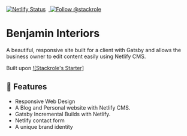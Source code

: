 [![Netlify Status](https://api.netlify.com/api/v1/badges/63521b78-612e-4a2f-a409-3fa8009e7f3b/deploy-status)](https://app.netlify.com/sites/frosty-perlman-9da1cb/deploys) &nbsp;<a href="https://twitter.com/intent/follow?screen_name=stackrole">
  <img src="https://img.shields.io/twitter/follow/stackrole.svg?label=Follow%20@Stackrole" alt="Follow @stackrole" />
</a>

# Benjamin Interiors

A beautiful, responsive site built for a client with Gatsby and allows the business owner to edit content easily using Netlify CMS.

Built upon 
[![Stackrole's Starter]](https://foundation.stackrole.com)

## 🤖 Features
- Responsive Web Design
- A Blog and Personal website with Netlify CMS.
- Gatsby Incremental Builds with Netlify.
- Netlify contact form
- A unique brand identity

